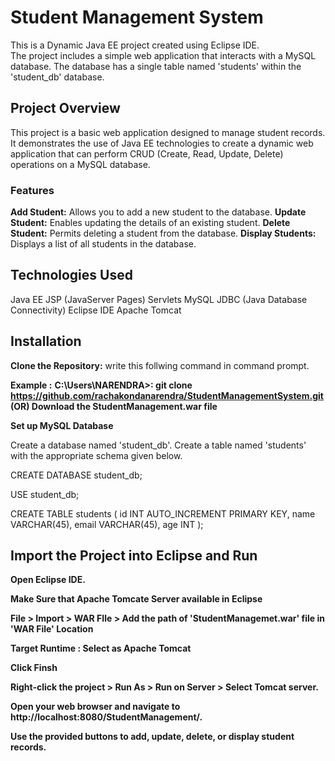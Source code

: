 # Student Management System

This is a Dynamic Java EE project created using Eclipse IDE.  
  The project includes a simple web application that interacts with a MySQL database.
  The database has a single table named 'students' within the 'student_db' database.


## Project Overview

This project is a basic web application designed to manage student records.  
  It demonstrates the use of Java EE technologies to create a dynamic web application that can perform CRUD (Create, Read, Update, Delete) operations on a MySQL database.
### Features
**Add Student:** Allows you to add a new student to the database.
**Update Student:** Enables updating the details of an existing student.
**Delete Student:** Permits deleting a student from the database.
**Display Students:** Displays a list of all students in the database.

## Technologies Used
Java EE
  JSP (JavaServer Pages)
  Servlets
  MySQL
  JDBC (Java Database Connectivity)
  Eclipse IDE
  Apache Tomcat 

## Installation

**Clone the Repository:**
write this follwing command in command prompt.

**Example :** **C:\Users\NARENDRA>: git clone https://github.com/rachakondanarendra/StudentManagementSystem.git  (OR) Download the StudentManagement.war file**



**Set up MySQL Database**

Create a database named 'student_db'.
  Create a table named 'students' with the appropriate schema given below.

  CREATE DATABASE student_db;

  USE student_db;

  CREATE TABLE students (
    id INT AUTO_INCREMENT PRIMARY KEY,
    name VARCHAR(45),
    email VARCHAR(45),
    age INT
  );

## Import the Project into Eclipse and Run
**Open Eclipse IDE.**
  
  **Make Sure that Apache Tomcate Server available in Eclipse**
  
  **File > Import > WAR FIle > Add the path of 'StudentManagemet.war' file in 'WAR File' Location**
  
  **Target Runtime : Select as Apache Tomcat**
  
  **Click Finsh**
  
  **Right-click the project > Run As > Run on Server > Select Tomcat server.**
  
  **Open your web browser and navigate to http://localhost:8080/StudentManagement/.**
 
  **Use the provided buttons to add, update, delete, or display student records.**

